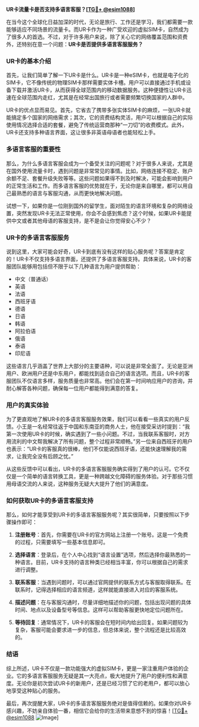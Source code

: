 **UR卡流量卡是否支持多语言客服？[[TG💪+ @esim1088](https://t.me/s/esim1088)]**

在当今这个全球化日益加深的时代，无论是旅行、工作还是学习，我们都需要一款能够适应不同场景的流量卡。而UR卡作为一种广受欢迎的虚拟SIM卡，自然成为了很多人的首选。不过，对于许多用户来说，除了关心它的网络覆盖范围和资费外，还特别在意一个问题：**UR卡是否提供多语言客服服务？**

### UR卡的基本介绍

首先，让我们简单了解一下UR卡是什么。UR卡是一种eSIM卡，也就是电子化的SIM卡，它不像传统的物理SIM卡那样需要实体卡槽。用户可以直接通过手机或设备下载并激活UR卡，从而获得全球范围内的移动数据服务。这种便捷性让UR卡迅速在全球范围内走红，尤其是在经常出国旅行或者需要频繁切换国家的人群中。

UR卡的优点显而易见。首先，它省去了携带多张实体SIM卡的麻烦，一张UR卡就能搞定多个国家的网络需求；其次，它的资费结构灵活，用户可以根据自己的实际使用情况选择合适的套餐，避免了传统运营商那种“一刀切”的收费模式。此外，UR卡还支持多种语言界面，这让很多非英语母语者也能轻松上手。

### 多语言客服的重要性

那么，为什么多语言客服会成为一个备受关注的问题呢？对于很多人来说，尤其是在国外使用流量卡时，遇到问题是非常常见的事情。比如，网络连接不稳定、账户余额不足、套餐升级失败等等。这些问题如果得不到及时解决，可能会影响到用户的正常生活和工作。而多语言客服的优势就在于，无论你是来自哪里，都可以用自己最熟悉的语言与客服沟通，从而更快地解决问题。

试想一下，如果你是一位刚到国外的留学生，面对陌生的语言环境和复杂的网络设置，突然发现UR卡无法正常使用，你会不会感到焦虑？这个时候，如果UR卡能提供中文或者其他母语的客服支持，是不是会让你觉得安心不少？

### UR卡的多语言客服服务

说到这里，大家可能会好奇，UR卡到底有没有这样的贴心服务呢？答案是肯定的！UR卡不仅支持多语言界面，还提供了多语言客服支持。具体来说，UR卡的客服团队能够用包括但不限于以下几种语言为用户提供帮助：

- 中文（普通话）
- 英语
- 法语
- 西班牙语
- 德语
- 日语
- 韩语
- 阿拉伯语
- 俄语
- 泰语
- 印尼语

这些语言几乎涵盖了世界上大部分的主要语种，可以说是非常全面了。无论是亚洲用户、欧洲用户还是中东用户，都能找到适合自己的语言选项。而且，UR卡的客服团队不仅语言多样，服务质量也非常高。他们会在第一时间响应用户的咨询，并耐心解答各种问题，确保每一位用户都能得到满意的答复。

### 用户的真实体验

为了更直观地了解UR卡的多语言客服服务效果，我们可以看看一些真实的用户反馈。小王是一名经常往返于中国和东南亚的商务人士，他在接受采访时提到：“我第一次使用UR卡的时候，确实遇到了一些小问题。不过，当我联系客服时，对方用流利的中文帮我解决了所有问题，整个过程非常顺畅。”另一位来自西班牙的用户也表示：“UR卡的客服真的很棒，他们不仅能说西班牙语，还能快速理解我的需求，让我完全没有后顾之忧。”

从这些反馈中可以看出，UR卡的多语言客服服务确实得到了用户的认可。它不仅仅是一个简单的语言转换工具，更是一种跨越文化障碍的服务体验。对于那些习惯用母语交流的人来说，这种服务无疑大大提升了他们的满意度。

### 如何获取UR卡的多语言客服支持

那么，如何才能享受到UR卡的多语言客服服务呢？其实很简单，只要按照以下步骤操作即可：

1. **注册账号**：首先，你需要在UR卡的官方网站上注册一个账号。这是一个免费的过程，只需要填写一些基本信息即可。
   
2. **选择语言**：登录后，在个人中心找到“语言设置”选项，然后选择你最熟悉的一种语言。目前，UR卡支持的语言种类已经相当丰富，你可以根据自己的需求进行调整。

3. **联系客服**：当遇到问题时，可以通过官网提供的联系方式与客服取得联系。在联系时，记得选择相应的语言频道，这样就能直接进入对应的客服系统。

4. **描述问题**：在与客服沟通时，尽量详细地描述你的问题，包括出现问题的具体时间、地点以及设备型号等信息。这样可以帮助客服更快地定位问题所在。

5. **等待回复**：通常情况下，UR卡的客服会在短时间内给出回复。如果问题较为复杂，客服可能会要求进一步的信息，但总体来说，整个流程还是比较高效的。

### 结语

综上所述，UR卡不仅是一款功能强大的虚拟SIM卡，更是一家注重用户体验的企业。它的多语言客服服务无疑是其一大亮点，极大地提升了用户的便利性和满意度。无论你是初次尝试UR卡的新用户，还是已经习惯了它的老用户，都可以放心地享受这种贴心的服务。

最后，再次提醒大家，UR卡的多语言客服服务绝对是值得信赖的。如果你对UR卡感兴趣，不妨亲自体验一番，相信它会给你的生活带来意想不到的惊喜！[[TG💪+ @esim1088](https://t.me/s/esim1088) ![Image](https://i.postimg.cc/4NQfJmqS/Snipaste-2025-05-13-00-14-12.png)]